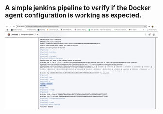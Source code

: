 ## A simple jenkins pipeline to verify if the Docker agent configuration is working as expected.

![Output](../images/1st_pipeline_output.png)